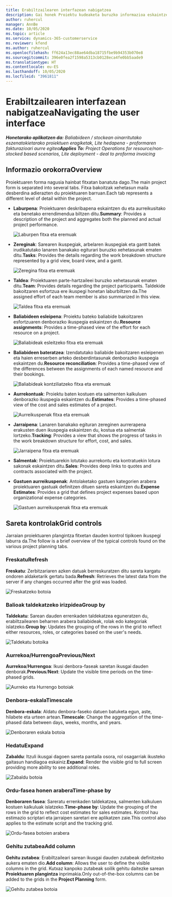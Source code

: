```yaml
---
title: Erabiltzailearen interfazean nabigatzea
description: Gai honek Proiektu kudeaketa buruzko informazioa eskaintzen du Dynamics 365 Proiektuaren eragiketak.
author: ruhercul
manager: AnnBe
ms.date: 10/05/2020
ms.topic: article
ms.service: dynamics-365-customerservice
ms.reviewer: kfend
ms.author: ruhercul
ms.openlocfilehash: ff624a13ec88ae64dba18715fbe9b94353b070e8
ms.sourcegitcommit: 396e0fea2f1598a5313cb0128eca4fe0bb5aade9
ms.translationtype: HT
ms.contentlocale: eu-ES
ms.lasthandoff: 10/05/2020
ms.locfileid: "3961811"
---
```

# <a name="navigating-the-user-interface"></a><span data-ttu-id="9f62a-103">Erabiltzailearen interfazean nabigatzea</span><span class="sxs-lookup"><span data-stu-id="9f62a-103">Navigating the user interface</span></span>

<span data-ttu-id="9f62a-104">_**Honetarako aplikatzen da:** Baliabideen / stockean oinarritutako eszenatokietarako proiektuen eragiketak, Lite hedapena - proformaren fakturazioari aurre egitea_</span><span class="sxs-lookup"><span data-stu-id="9f62a-104">_**Applies To:** Project Operations for resource/non-stocked based scenarios, Lite deployment - deal to proforma invoicing_</span></span>

## <a name="overview"></a><span data-ttu-id="9f62a-105">Informazio orokorra</span><span class="sxs-lookup"><span data-stu-id="9f62a-105">Overview</span></span>

<span data-ttu-id="9f62a-106">Proiektuaren forma nagusia hainbat fitxatan banatuta dago.</span><span class="sxs-lookup"><span data-stu-id="9f62a-106">The main project form is separated into several tabs.</span></span> <span data-ttu-id="9f62a-107">Fitxa bakoitzak xehetasun maila desberdina adierazten du proiektuaren barruan.</span><span class="sxs-lookup"><span data-stu-id="9f62a-107">Each tab represents a different level of detail within the project.</span></span>

- <span data-ttu-id="9f62a-108">**Laburpena**: Proiektuaren deskribapena eskaintzen du eta aurreikusitako eta benetako errendimendua biltzen ditu.</span><span class="sxs-lookup"><span data-stu-id="9f62a-108">**Summary**: Provides a description of the project and aggregates both the planned and actual project performance.</span></span>

    ![Laburpen fitxa eta eremuak](media/navigation7.png)

- <span data-ttu-id="9f62a-110">**Zereginak**: Sarearen ikuspegiak, arbelaren ikuspegiak eta gantt batek irudikatutako lanaren banakako egiturari buruzko xehetasunak ematen ditu.</span><span class="sxs-lookup"><span data-stu-id="9f62a-110">**Tasks**: Provides the details regarding the work breakdown structure represented by a grid view, board view, and a gantt.</span></span>

    ![Zeregina fitxa eta eremuak](media/navigation8.png)

- <span data-ttu-id="9f62a-112">**Taldea**: Proiektuaren parte-hartzaileei buruzko xehetasunak ematen ditu.</span><span class="sxs-lookup"><span data-stu-id="9f62a-112">**Team**: Provides details regarding the project participants.</span></span> <span data-ttu-id="9f62a-113">Taldekide bakoitzaren esfortzua ere ikuspegi honetan laburbiltzen da.</span><span class="sxs-lookup"><span data-stu-id="9f62a-113">The assigned effort of each team member is also summarized in this view.</span></span>

    ![Taldea fitxa eta eremuak](media/navigation9.png)

- <span data-ttu-id="9f62a-115">**Baliabideen esleipena**: Proiektu bateko baliabide bakoitzaren esfortzuaren denborazko ikuspegia eskaintzen du.</span><span class="sxs-lookup"><span data-stu-id="9f62a-115">**Resource assignments**: Provides a time-phased view of the effort for each resource on a project.</span></span>

    ![Baliabideak esleitzeko fitxa eta eremuak](media/navigation10.png)

- <span data-ttu-id="9f62a-117">**Baliabideen bateratzea**: Izendatutako baliabide bakoitzaren esleipenen eta haien erreserben arteko desberdintasunak denborazko ikuspegia eskaintzen du.</span><span class="sxs-lookup"><span data-stu-id="9f62a-117">**Resource reconciliation**: Provides a time-phased view of the differences between the assignments of each named resource and their bookings.</span></span>

    ![Baliabideak kontziliatzeko fitxa eta eremuak](media/navigation11.png)

- <span data-ttu-id="9f62a-119">**Aurrekontuak**: Proiektu baten kostuen eta salmenten kalkuluen denborazko ikuspegia eskaintzen du.</span><span class="sxs-lookup"><span data-stu-id="9f62a-119">**Estimates**: Provides a time-phased view of the cost and sales estimates of a project.</span></span>

    ![Aurreikuspenak fitxa eta eremuak](media/navigation12.png)

- <span data-ttu-id="9f62a-121">**Jarraipena**: Lanaren banakako egituran zereginen aurrerapena erakusten duen ikuspegia eskaintzen du, kostua eta salmentak lortzeko.</span><span class="sxs-lookup"><span data-stu-id="9f62a-121">**Tracking**: Provides a view that shows the progress of tasks in the work breakdown structure for effort, cost, and sales.</span></span>

    ![Jarraipena fitxa eta eremuak](media/navigation13.png)

- <span data-ttu-id="9f62a-123">**Salmentak**: Proiektuarekin lotutako aurrekontu eta kontratuekin lotura sakonak eskaintzen ditu.</span><span class="sxs-lookup"><span data-stu-id="9f62a-123">**Sales**: Provides deep links to quotes and contracts associated with the project.</span></span>

- <span data-ttu-id="9f62a-124">**Gastuen aurreikuspenak**: Antolaketako gastuen kategorien arabera proiektuaren gastuak definitzen dituen sareta eskaintzen du.</span><span class="sxs-lookup"><span data-stu-id="9f62a-124">**Expense Estimates**: Provides a grid that defines project expenses based upon organizational expense categories.</span></span>

    ![Gastuen aurreikuspenak fitxa eta eremuak](media/navigation14.png)

## <a name="grid-controls"></a><span data-ttu-id="9f62a-126">Sareta kontrolak</span><span class="sxs-lookup"><span data-stu-id="9f62a-126">Grid controls</span></span>

<span data-ttu-id="9f62a-127">Jarraian proiektuaren plangintza fitxetan dauden kontrol tipikoen ikuspegi laburra da.</span><span class="sxs-lookup"><span data-stu-id="9f62a-127">The follow is a brief overview of the typical controls found on the various project planning tabs.</span></span>

### <a name="refresh"></a><span data-ttu-id="9f62a-128">Freskatu</span><span class="sxs-lookup"><span data-stu-id="9f62a-128">Refresh</span></span>

<span data-ttu-id="9f62a-129">**Freskatu**: Zerbitzariaren azken datuak berreskuratzen ditu sareta kargatu ondoren aldaketarik gertatu bada.</span><span class="sxs-lookup"><span data-stu-id="9f62a-129">**Refresh**: Retrieves the latest data from the server if any changes occurred after the grid was loaded.</span></span>

![Freskatzeko botoia](media/navigation7.png)

### <a name="group-by"></a><span data-ttu-id="9f62a-131">Balioak taldekatzeko irizpidea</span><span class="sxs-lookup"><span data-stu-id="9f62a-131">Group by</span></span>

<span data-ttu-id="9f62a-132">**Taldekatu**: Sarean dauden errenkaden taldekatzea eguneratzen du, erabiltzailearen beharren arabera baliabideak, rolak edo kategoriak islatzeko.</span><span class="sxs-lookup"><span data-stu-id="9f62a-132">**Group by**: Updates the grouping of the rows in the grid to reflect either resources, roles, or categories based on the user's needs.</span></span>

![Taldekatu botoika](media/navigation6.png)

### <a name="previousnext"></a><span data-ttu-id="9f62a-134">Aurrekoa/Hurrengoa</span><span class="sxs-lookup"><span data-stu-id="9f62a-134">Previous/Next</span></span>

<span data-ttu-id="9f62a-135">**Aurrekoa**/**Hurrengoa**: Ikusi denbora-faseak saretan ikusgai dauden denborak.</span><span class="sxs-lookup"><span data-stu-id="9f62a-135">**Previous**/**Next**: Update the visible time periods on the time-phased grids.</span></span>

![Aurreko eta Hurrengo botoiak](media/navigation2.png)

### <a name="timescale"></a><span data-ttu-id="9f62a-137">Denbora-eskala</span><span class="sxs-lookup"><span data-stu-id="9f62a-137">Timescale</span></span>

<span data-ttu-id="9f62a-138">**Denbora-eskala**: Aldatu denbora-faseko datuen batuketa egun, aste, hilabete eta urteen artean.</span><span class="sxs-lookup"><span data-stu-id="9f62a-138">**Timescale**: Change the aggregation of the time-phased data between days, weeks, months, and years.</span></span>

![Denboraren eskala botoia](media/navigation3.png)

### <a name="expand"></a><span data-ttu-id="9f62a-140">Hedatu</span><span class="sxs-lookup"><span data-stu-id="9f62a-140">Expand</span></span>

<span data-ttu-id="9f62a-141">**Zabaldu**: Itzuli ikusgai dagoen sareta pantaila osora, rol osagarriak ikusteko gaitasun handiagoa eskainiz.</span><span class="sxs-lookup"><span data-stu-id="9f62a-141">**Expand**: Render the visible grid to full screen providing more ability to see additional roles.</span></span>

![Zabaldu botoia](media/navigation4.png)

### <a name="time-phase-by"></a><span data-ttu-id="9f62a-143">Ordu-fasea honen arabera</span><span class="sxs-lookup"><span data-stu-id="9f62a-143">Time-phase by</span></span>

<span data-ttu-id="9f62a-144">**Denboraren fasea**: Sareratu errenkaden taldekatzea, salmenten kalkuluen kostuen kalkuluak islatzeko.</span><span class="sxs-lookup"><span data-stu-id="9f62a-144">**Time-phase by**: Update the grouping of the rows in the grid to reflect cost estimates for sales estimates.</span></span> <span data-ttu-id="9f62a-145">Kontrol hau estimazio scriptari eta jarraipen saretari ere aplikatzen zaie.</span><span class="sxs-lookup"><span data-stu-id="9f62a-145">This control also applies to the estimate script and the tracking grid.</span></span>

![Ordu-fasea botoien arabera](media/navigation0.png)

### <a name="add-column"></a><span data-ttu-id="9f62a-147">Gehitu zutabea</span><span class="sxs-lookup"><span data-stu-id="9f62a-147">Add column</span></span>

<span data-ttu-id="9f62a-148">**Gehitu zutabea**: Erabiltzaileari sarean ikusgai dauden zutabeak definitzeko aukera ematen dio.</span><span class="sxs-lookup"><span data-stu-id="9f62a-148">**Add column**: Allows the user to define the visible columns in the grid.</span></span> <span data-ttu-id="9f62a-149">Kutxaz kanpoko zutabeak soilik gehitu daitezke sarean **Proiektuaren plangintza** inprimakia.</span><span class="sxs-lookup"><span data-stu-id="9f62a-149">Only out-of-the-box columns can be added to the grids in the **Project Planning** form.</span></span>

![Gehitu zutabea botoia](media/navigation5.png)
